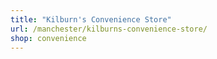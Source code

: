 ```yaml
---
title: "Kilburn's Convenience Store"
url: /manchester/kilburns-convenience-store/
shop: convenience
---
```

